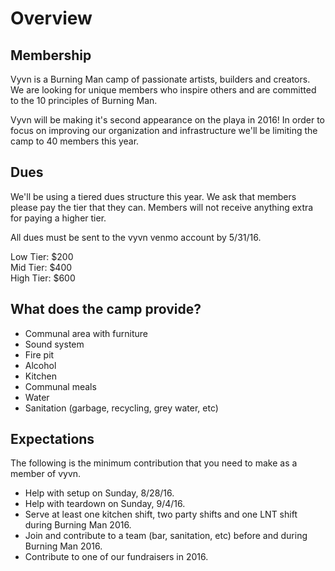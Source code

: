 # Overview

## Membership
Vyvn is a Burning Man camp of passionate artists, builders and creators. We are looking for unique members who inspire others and are committed to the 10 principles of Burning Man.

Vyvn will be making it's second appearance on the playa in 2016! In order to focus on improving our organization and infrastructure we'll be limiting the camp to 40 members this year.

## Dues
We'll be using a tiered dues structure this year. We ask that members please pay the tier that they can. Members will not receive anything extra for paying a higher tier.

All dues must be sent to the vyvn venmo account by 5/31/16.

Low Tier: $200  
Mid Tier: $400  
High Tier: $600  

## What does the camp provide?
* Communal area with furniture
* Sound system
* Fire pit
* Alcohol
* Kitchen
* Communal meals
* Water
* Sanitation (garbage, recycling, grey water, etc)

## Expectations
The following is the minimum contribution that you need to make as a member of vyvn.  
* Help with setup on Sunday, 8/28/16.
* Help with teardown on Sunday, 9/4/16.
* Serve at least one kitchen shift, two party shifts and one LNT shift during Burning Man 2016.
* Join and contribute to a team (bar, sanitation, etc) before and during Burning Man 2016.
* Contribute to one of our fundraisers in 2016.
